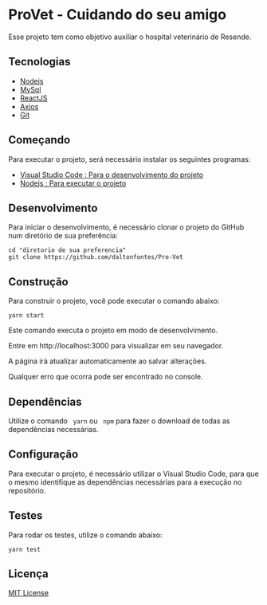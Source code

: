 # ProVet - Cuidando do seu amigo

Esse projeto tem como objetivo auxiliar o hospital veterinário de Resende.

## Tecnologias

- [Nodejs](https://nodejs.org/en/)
- [MySql](https://www.mysql.com/)
- [ReactJS](https://pt-br.reactjs.org/)
- [Axios](https://axios-http.com/)
- [Git](https://git-scm.com/)

## Começando

Para executar o projeto, será necessário instalar os seguintes programas:

- [Visual Studio Code : Para o desenvolvimento do projeto](https://code.visualstudio.com/)
- [Nodejs : Para executar o projeto](https://nodejs.org/en/)


## Desenvolvimento

Para iniciar o desenvolvimento, é necessário clonar o projeto do GitHub num diretório de sua preferência:

```shell
cd "diretorio de sua preferencia"
git clone https://github.com/daltonfontes/Pro-Vet
```
## Construção

Para construir o projeto, você pode executar o comando abaixo:

```shell
yarn start
```
Este comando executa o projeto em modo de desenvolvimento.

Entre em http://localhost:3000 para visualizar em seu navegador.

A página irá atualizar automaticamente ao salvar alterações.

Qualquer erro que ocorra pode ser encontrado no console.

## Dependências

Utilize o comando ```
 yarn``` ou ```
 npm``` para fazer o download de todas as dependências necessárias.

## Configuração

Para executar o projeto, é necessário utilizar o Visual Studio Code, para que o mesmo identifique as dependências necessárias para a execução no repositório.

## Testes

Para rodar os testes, utilize o comando abaixo:

```shell
yarn test
```

## Licença

[MIT License](https://github.com/daltonfontes/Pro-Vet/blob/main/LICENSE)